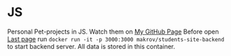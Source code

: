 # JS
Personal Pet-projects in JS.
Watch them on [My GitHub Page](https://makrovan.github.io/JS/)
Before open [Last page](https://makrovan.github.io/JS/11_client-server/index.html) run `docker run -it -p 3000:3000 makrov/students-site-backend` to start backend server. All data is stored in this container.
